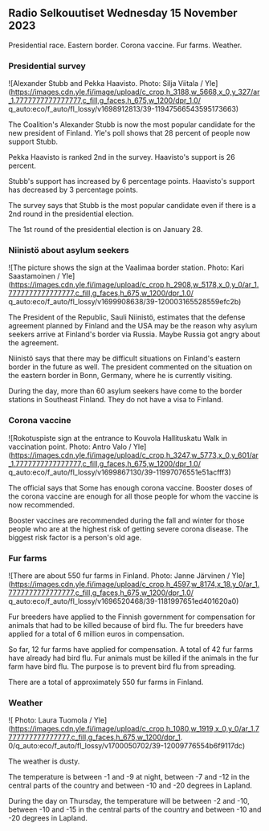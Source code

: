 ## Radio Selkouutiset Wednesday 15 November 2023

Presidential race. Eastern border. Corona vaccine. Fur farms. Weather.

### Presidential survey

![Alexander Stubb and Pekka Haavisto. Photo: Silja Viitala / Yle](https://images.cdn.yle.fi/image/upload/c_crop,h_3188,w_5668,x_0,y_327/ar_1.7777777777777777,c_fill,g_faces,h_675,w_1200/dpr_1.0/ q_auto:eco/f_auto/fl_lossy/v1698912813/39-11947566543595173663)

The Coalition's Alexander Stubb is now the most popular candidate for the new president of Finland. Yle's poll shows that 28 percent of people now support Stubb.

Pekka Haavisto is ranked 2nd in the survey. Haavisto's support is 26 percent.

Stubb's support has increased by 6 percentage points. Haavisto's support has decreased by 3 percentage points.

The survey says that Stubb is the most popular candidate even if there is a 2nd round in the presidential election.

The 1st round of the presidential election is on January 28.

### Niinistö about asylum seekers

![The picture shows the sign at the Vaalimaa border station. Photo: Kari Saastamoinen / Yle](https://images.cdn.yle.fi/image/upload/c_crop,h_2908,w_5178,x_0,y_0/ar_1.7777777777777777,c_fill,g_faces,h_675,w_1200/dpr_1.0/ q_auto:eco/f_auto/fl_lossy/v1699908638/39-120003165528559efc2b)

The President of the Republic, Sauli Niinistö, estimates that the defense agreement planned by Finland and the USA may be the reason why asylum seekers arrive at Finland's border via Russia. Maybe Russia got angry about the agreement.

Niinistö says that there may be difficult situations on Finland's eastern border in the future as well. The president commented on the situation on the eastern border in Bonn, Germany, where he is currently visiting.

During the day, more than 60 asylum seekers have come to the border stations in Southeast Finland. They do not have a visa to Finland.

### Corona vaccine

![Rokotuspiste sign at the entrance to Kouvola Hallituskatu Walk in vaccination point. Photo: Antro Valo / Yle](https://images.cdn.yle.fi/image/upload/c_crop,h_3247,w_5773,x_0,y_601/ar_1.7777777777777777,c_fill,g_faces,h_675,w_1200/dpr_1.0/ q_auto:eco/f_auto/fl_lossy/v1699867130/39-11997076551e51acfff3)

The official says that Some has enough corona vaccine. Booster doses of the corona vaccine are enough for all those people for whom the vaccine is now recommended.

Booster vaccines are recommended during the fall and winter for those people who are at the highest risk of getting severe corona disease. The biggest risk factor is a person's old age.

### Fur farms

![There are about 550 fur farms in Finland. Photo: Janne Järvinen / Yle](https://images.cdn.yle.fi/image/upload/c_crop,h_4597,w_8174,x_18,y_0/ar_1.7777777777777777,c_fill,g_faces,h_675,w_1200/dpr_1.0/ q_auto:eco/f_auto/fl_lossy/v1696520468/39-1181997651ed401620a0)

Fur breeders have applied to the Finnish government for compensation for animals that had to be killed because of bird flu. The fur breeders have applied for a total of 6 million euros in compensation.

So far, 12 fur farms have applied for compensation. A total of 42 fur farms have already had bird flu. Fur animals must be killed if the animals in the fur farm have bird flu. The purpose is to prevent bird flu from spreading.

There are a total of approximately 550 fur farms in Finland.

### Weather

![ Photo: Laura Tuomola / Yle](https://images.cdn.yle.fi/image/upload/c_crop,h_1080,w_1919,x_0,y_0/ar_1.7777777777777777,c_fill,g_faces,h_675,w_1200/dpr_1. 0/q_auto:eco/f_auto/fl_lossy/v1700050702/39-12009776554b6f9117dc)

The weather is dusty.

The temperature is between -1 and -9 at night, between -7 and -12 in the central parts of the country and between -10 and -20 degrees in Lapland.

During the day on Thursday, the temperature will be between -2 and -10, between -10 and -15 in the central parts of the country and between -10 and -20 degrees in Lapland.
